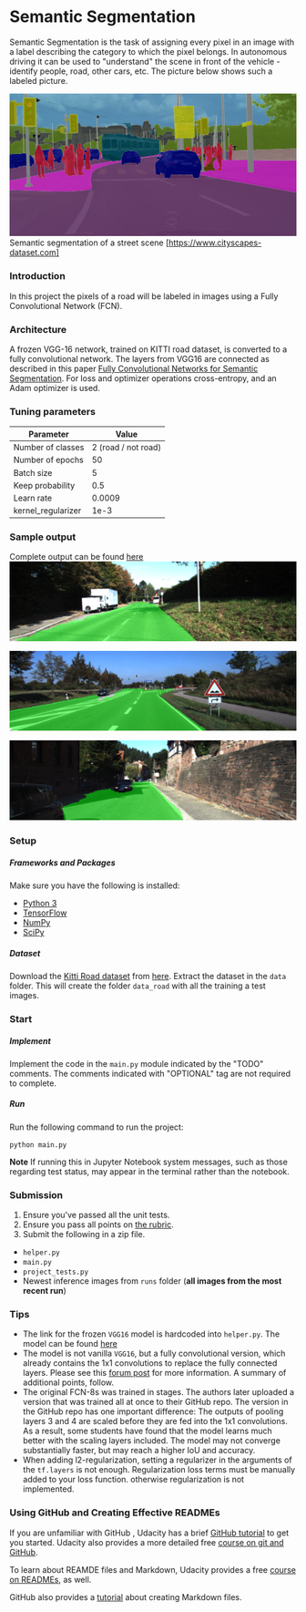 # Semantic Segmentation
Semantic Segmentation is the task of assigning every pixel in an image with a label describing the category to which the pixel belongs. In autonomous driving it can be used to "understand" the scene
in front of the vehicle - identify people, road, other cars, etc. The picture below shows such a labeled picture.  

![Semantic segmentation example](./img/zuerich00.png) Semantic segmentation of a street scene [https://www.cityscapes-dataset.com]

### Introduction
In this project the pixels of a road will be labeled in images using a Fully Convolutional Network (FCN).

### Architecture
A frozen VGG-16 network, trained on KITTI road dataset, is converted to a fully convolutional network.  The layers from VGG16 are connected as described in this paper [Fully Convolutional Networks for Semantic Segmentation](https://people.eecs.berkeley.edu/~jonlong/long_shelhamer_fcn.pdf).
For loss and optimizer operations cross-entropy, and an Adam optimizer is used.

### Tuning parameters
|Parameter|Value|
|---|---|
|Number of classes|2 (road / not road)
|Number of epochs| 50
|Batch size| 5
|Keep probability|0.5
|Learn rate|0.0009
|kernel_regularizer|1e-3

### Sample output
Complete output can be found [here](./data/runs/1517335217.1687207)
![Sample from um_ pictures](./data/runs/1517335217.1687207/um_000022.png)

![Sample from umm_ pictures](./data/runs/1517335217.1687207/umm_000092.png)

![Sample from uu_ pictures](./data/runs/1517335217.1687207/uu_000091.png)

### Setup
##### Frameworks and Packages
Make sure you have the following is installed:
 - [Python 3](https://www.python.org/)
 - [TensorFlow](https://www.tensorflow.org/)
 - [NumPy](http://www.numpy.org/)
 - [SciPy](https://www.scipy.org/)
##### Dataset
Download the [Kitti Road dataset](http://www.cvlibs.net/datasets/kitti/eval_road.php) from [here](http://www.cvlibs.net/download.php?file=data_road.zip).  Extract the dataset in the `data` folder.  This will create the folder `data_road` with all the training a test images.

### Start
##### Implement
Implement the code in the `main.py` module indicated by the "TODO" comments.
The comments indicated with "OPTIONAL" tag are not required to complete.
##### Run
Run the following command to run the project:
```
python main.py
```
**Note** If running this in Jupyter Notebook system messages, such as those regarding test status, may appear in the terminal rather than the notebook.

### Submission
1. Ensure you've passed all the unit tests.
2. Ensure you pass all points on [the rubric](https://review.udacity.com/#!/rubrics/989/view).
3. Submit the following in a zip file.
 - `helper.py`
 - `main.py`
 - `project_tests.py`
 - Newest inference images from `runs` folder  (**all images from the most recent run**)

 ### Tips
- The link for the frozen `VGG16` model is hardcoded into `helper.py`.  The model can be found [here](https://s3-us-west-1.amazonaws.com/udacity-selfdrivingcar/vgg.zip)
- The model is not vanilla `VGG16`, but a fully convolutional version, which already contains the 1x1 convolutions to replace the fully connected layers. Please see this [forum post](https://discussions.udacity.com/t/here-is-some-advice-and-clarifications-about-the-semantic-segmentation-project/403100/8?u=subodh.malgonde) for more information.  A summary of additional points, follow.
- The original FCN-8s was trained in stages. The authors later uploaded a version that was trained all at once to their GitHub repo.  The version in the GitHub repo has one important difference: The outputs of pooling layers 3 and 4 are scaled before they are fed into the 1x1 convolutions.  As a result, some students have found that the model learns much better with the scaling layers included. The model may not converge substantially faster, but may reach a higher IoU and accuracy.
- When adding l2-regularization, setting a regularizer in the arguments of the `tf.layers` is not enough. Regularization loss terms must be manually added to your loss function. otherwise regularization is not implemented.

### Using GitHub and Creating Effective READMEs
If you are unfamiliar with GitHub , Udacity has a brief [GitHub tutorial](http://blog.udacity.com/2015/06/a-beginners-git-github-tutorial.html) to get you started. Udacity also provides a more detailed free [course on git and GitHub](https://www.udacity.com/course/how-to-use-git-and-github--ud775).

To learn about REAMDE files and Markdown, Udacity provides a free [course on READMEs](https://www.udacity.com/courses/ud777), as well.

GitHub also provides a [tutorial](https://guides.github.com/features/mastering-markdown/) about creating Markdown files.
